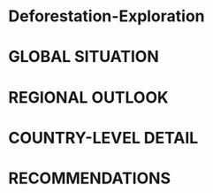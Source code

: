 # Deforestation-Exploration
# GLOBAL SITUATION
# REGIONAL OUTLOOK
# COUNTRY-LEVEL DETAIL
# RECOMMENDATIONS
